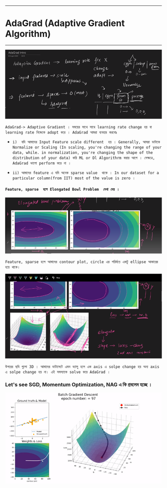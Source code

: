 
---


#  AdaGrad (Adaptive Gradient Algorithm)


---


![Alt text](image-208.png)

`AdaGrad-> Adaptive Gradient । সময়ের সাথে সাথে learning rate change হয় বা learning rate নিজেকে adopt করে । AdaGrad আমরা ব্যবহার করবোঃ `

- `i)  যদি আমাদের Input Feature scale different  হয় । Generally, আমরা ডাটাকে Normalize or Scaling (In scaling, you're changing the range of your data, while. in normalization, you're changing the shape of the distribution of your data) করি ML or Dl Algorithrm করার আগে । সেক্ষত্রে, AdaGrad ভালো perform করে না ।  `

- `ii) আমাদের feature এ যদি অনেক sparse value  থাকে । In our dataset for a particular column(from IIT) most of the value is zero । `

#### `Feature, sparse  হলে Elongated Bowl Problem  দেখা দেয় । `

![Alt text](image-209.png)

`Feature, sparse হলে আমাদের contour plot, circle এর পরির্বতে একটু ellipse আকারের হয়ে থাকে। `

![Alt text](image-210.png)

`উপরের ছবি গুলো 3D । আমাদের ডাটাসেটে এমন ভ্যালু হলে এক axis এ solpe change হয় অন্য axis এ solpe change হয় না। এই সমস্যাকে solve করে AdaGrad । `

### Let's see SGD, Momentum Optimization, NAG এ কি প্রবলেম হচ্ছে । 

![Alt text](image-211.png)



